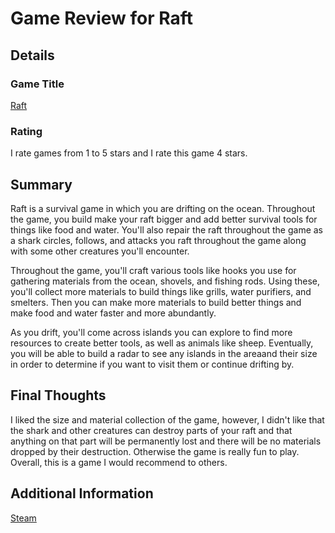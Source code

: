 # Game Review for Raft

## Details

### Game Title
[Raft](https://store.steampowered.com/app/648800/Raft/)

### Rating
I rate games from 1 to 5 stars and I rate this game 4 stars.

## Summary
Raft is a survival game in which you are drifting on the ocean. Throughout the game, you build make your raft bigger and add better survival tools for things like food and water. You'll also repair the raft throughout the game as a shark circles, follows, and attacks you raft throughout the game along with some other creatures you'll encounter. 

Throughout the game, you'll craft various tools like hooks you use for gathering materials from the ocean, shovels, and fishing rods. Using these, you'll collect more materials to build things like grills, water purifiers, and smelters. Then you can make more materials to build better things and make food and water faster and more abundantly.

As you drift, you'll come across islands you can explore to find more resources to create better tools, as well as animals like sheep. Eventually, you will be able to build a radar to see any islands in the areaand their size in order to determine if you want to visit them or continue drifting by.

## Final Thoughts
I liked the size and material collection of the game, however, I didn't like that the shark and other creatures can destroy parts of your raft and that anything on that part will be permanently lost and there will be no materials dropped by their destruction. Otherwise the game is really fun to play. Overall, this is a game I would recommend to others.

## Additional Information
[Steam](https://store.steampowered.com/app/648800/Raft/)
